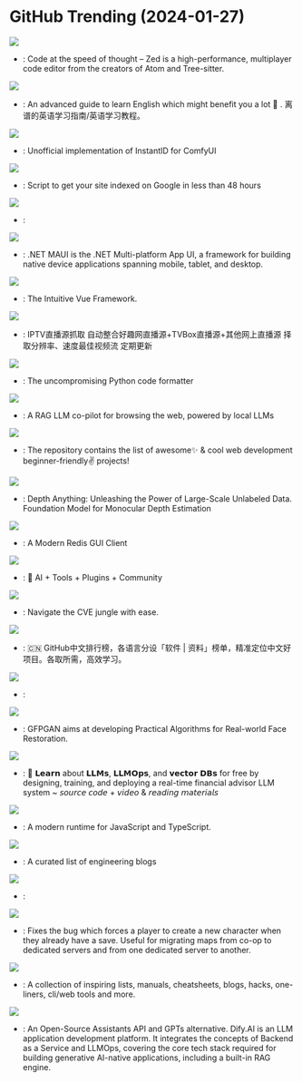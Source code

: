 # GitHub Trending (2024-01-27)

![](https://img.shields.io/badge/Rust-New%202-green?style=flat-square&logo=appveyor)
- [](https://github.comundefined): Code at the speed of thought – Zed is a high-performance, multiplayer code editor from the creators of Atom and Tree-sitter.

![](https://img.shields.io/badge/HTML-New%20751-green?style=flat-square&logo=appveyor)
- [](https://github.comundefined): An advanced guide to learn English which might benefit you a lot 🎉 . 离谱的英语学习指南/英语学习教程。

![](https://img.shields.io/badge/Python-New%2037-green?style=flat-square&logo=appveyor)
- [](https://github.comundefined): Unofficial implementation of InstantID for ComfyUI

![](https://img.shields.io/badge/JavaScript-New%201-green?style=flat-square&logo=appveyor)
- [](https://github.comundefined): Script to get your site indexed on Google in less than 48 hours

![](https://img.shields.io/badge/Python-New%2058-green?style=flat-square&logo=appveyor)
- [](https://github.comundefined): 

![](https://img.shields.io/badge/C%23-New%2020-green?style=flat-square&logo=appveyor)
- [](https://github.comundefined): .NET MAUI is the .NET Multi-platform App UI, a framework for building native device applications spanning mobile, tablet, and desktop.

![](https://img.shields.io/badge/TypeScript-New%2048-green?style=flat-square&logo=appveyor)
- [](https://github.comundefined): The Intuitive Vue Framework.

![](https://img.shields.io/badge/none-New%20497-green?style=flat-square&logo=appveyor)
- [](https://github.comundefined): IPTV直播源抓取 自动整合好趣网直播源+TVBox直播源+其他网上直播源 择取分辨率、速度最佳视频流 定期更新

![](https://img.shields.io/badge/Python-New%2013-green?style=flat-square&logo=appveyor)
- [](https://github.comundefined): The uncompromising Python code formatter

![](https://img.shields.io/badge/TypeScript-New%2097-green?style=flat-square&logo=appveyor)
- [](https://github.comundefined): A RAG LLM co-pilot for browsing the web, powered by local LLMs

![](https://img.shields.io/badge/HTML-New%20137-green?style=flat-square&logo=appveyor)
- [](https://github.comundefined): The repository contains the list of awesome✨ & cool web development beginner-friendly✌️ projects!

![](https://img.shields.io/badge/Python-New%20151-green?style=flat-square&logo=appveyor)
- [](https://github.comundefined): Depth Anything: Unleashing the Power of Large-Scale Unlabeled Data. Foundation Model for Monocular Depth Estimation

![](https://img.shields.io/badge/Vue-New%20145-green?style=flat-square&logo=appveyor)
- [](https://github.comundefined): A Modern Redis GUI Client

![](https://img.shields.io/badge/JavaScript-New%2053-green?style=flat-square&logo=appveyor)
- [](https://github.comundefined): 🦄 AI + Tools + Plugins + Community

![](https://img.shields.io/badge/Go-New%20147-green?style=flat-square&logo=appveyor)
- [](https://github.comundefined): Navigate the CVE jungle with ease.

![](https://img.shields.io/badge/Java-New%20124-green?style=flat-square&logo=appveyor)
- [](https://github.comundefined): 🇨🇳 GitHub中文排行榜，各语言分设「软件 | 资料」榜单，精准定位中文好项目。各取所需，高效学习。

![](https://img.shields.io/badge/C%2B%2B-New%2061-green?style=flat-square&logo=appveyor)
- [](https://github.comundefined): 

![](https://img.shields.io/badge/Python-New%2024-green?style=flat-square&logo=appveyor)
- [](https://github.comundefined): GFPGAN aims at developing Practical Algorithms for Real-world Face Restoration.

![](https://img.shields.io/badge/Jupyter%20Notebook-New%2042-green?style=flat-square&logo=appveyor)
- [](https://github.comundefined): 🦖 𝗟𝗲𝗮𝗿𝗻 about 𝗟𝗟𝗠𝘀, 𝗟𝗟𝗠𝗢𝗽𝘀, and 𝘃𝗲𝗰𝘁𝗼𝗿 𝗗𝗕𝘀 for free by designing, training, and deploying a real-time financial advisor LLM system ~ 𝘴𝘰𝘶𝘳𝘤𝘦 𝘤𝘰𝘥𝘦 + 𝘷𝘪𝘥𝘦𝘰 & 𝘳𝘦𝘢𝘥𝘪𝘯𝘨 𝘮𝘢𝘵𝘦𝘳𝘪𝘢𝘭𝘴

![](https://img.shields.io/badge/Rust-New%2033-green?style=flat-square&logo=appveyor)
- [](https://github.comundefined): A modern runtime for JavaScript and TypeScript.

![](https://img.shields.io/badge/Ruby-New%2065-green?style=flat-square&logo=appveyor)
- [](https://github.comundefined): A curated list of engineering blogs

![](https://img.shields.io/badge/none-New%2055-green?style=flat-square&logo=appveyor)
- [](https://github.comundefined): 

![](https://img.shields.io/badge/Python-New%2069-green?style=flat-square&logo=appveyor)
- [](https://github.comundefined): Fixes the bug which forces a player to create a new character when they already have a save. Useful for migrating maps from co-op to dedicated servers and from one dedicated server to another.

![](https://img.shields.io/badge/none-New%20201-green?style=flat-square&logo=appveyor)
- [](https://github.comundefined): A collection of inspiring lists, manuals, cheatsheets, blogs, hacks, one-liners, cli/web tools and more.

![](https://img.shields.io/badge/Python-New%2071-green?style=flat-square&logo=appveyor)
- [](https://github.comundefined): An Open-Source Assistants API and GPTs alternative. Dify.AI is an LLM application development platform. It integrates the concepts of Backend as a Service and LLMOps, covering the core tech stack required for building generative AI-native applications, including a built-in RAG engine.

